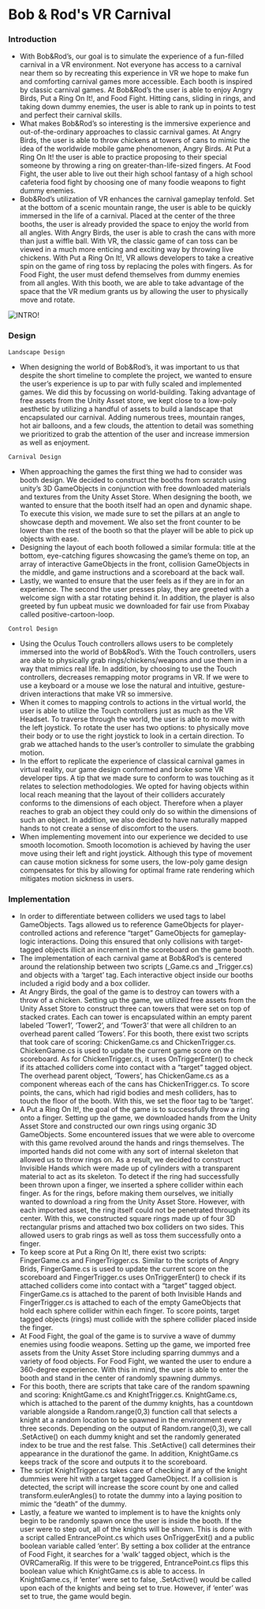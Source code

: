 # Bob & Rod's VR Carnival


### Introduction
- With Bob&Rod’s, our goal is to simulate the experience of a fun-filled carnival in a VR environment. Not everyone has access to a carnival near them so by recreating this experience in VR we hope to make fun and comforting carnival games more accessible. Each booth is inspired by classic carnival games. At Bob&Rod’s the user is able to enjoy Angry Birds, Put a Ring On It!, and Food Fight. Hitting cans, sliding in rings, and taking down dummy enemies, the user is able to rank up in points to test and perfect their carnival skills. 
- What makes Bob&Rod’s so interesting is the immersive experience and out-of-the-ordinary approaches to classic carnival games. At Angry Birds, the user is able to throw chickens at towers of cans to mimic the idea of the worldwide mobile game phenomenon, Angry Birds. At Put a Ring On It! the user is able to practice proposing to their special someone by throwing a ring on greater-than-life-sized fingers. At Food Fight, the user able to live out their high school fantasy of a high school cafeteria food fight by choosing one of many foodie weapons to fight dummy enemies.
- Bob&Rod’s utilization of VR enhances the carnival gameplay tenfold. Set at the bottom of a scenic mountain range, the user is able to be quickly immersed in the life of a carnival. Placed at the center of the three booths, the user is already provided the space to enjoy the world from all angles. With Angry Birds, the user is able to crash the cans with more than just a wiffle ball. With VR, the classic game of can toss can be viewed in a much more enticing and exciting way by throwing live chickens. With Put a Ring On It!, VR allows developers to take a creative spin on the game of ring toss by replacing the poles with fingers. As for Food Fight, the user must defend themselves from dummy enemies from all angles. With this booth, we are able to take advantage of the space that the VR medium grants us by allowing the user to physically move and rotate. 

![INTRO!](Bob-Rod-s-VR-Carnival/Carnival_VR/Images/intro_1.png)

### Design
`Landscape Design`
- When designing the world of Bob&Rod’s, it was important to us that despite the short timeline to complete the project, we wanted to ensure the user’s experience is up to par with fully scaled and implemented games. We did this by focussing on world-building. Taking advantage of free assets from the Unity Asset store, we kept close to a low-poly aesthetic by utilizing a handful of assets to build a landscape that encapsulated our carnival. Adding numerous trees, mountain ranges, hot air balloons, and a few clouds, the attention to detail was something we prioritized to grab the attention of the user and increase immersion as well as enjoyment.


`Carnival Design`
- When approaching the games the first thing we had to consider was booth design. We decided to construct the booths from scratch using unity’s 3D GameObjects in conjunction with free downloaded materials and textures from the Unity Asset Store. When designing the booth, we wanted to ensure that the booth itself had an open and dynamic shape. To execute this vision, we made sure to set the pillars at an angle to showcase depth and movement. We also set the front counter to be lower than the rest of the booth so that the player will be able to pick up objects with ease. 
- Designing the layout of each booth followed a similar formula: title at the bottom, eye-catching figures showcasing the game’s theme on top, an array of interactive GameObjects in the front, collision GameObjects in the middle, and game instructions and a scoreboard at the back wall.
- Lastly, we wanted to ensure that the user feels as if they are in for an experience. The second the user presses play, they are greeted with a welcome sign with a star rotating behind it. In addition, the player is also greeted by fun upbeat music we downloaded for fair use from Pixabay called positive-cartoon-loop.

`Control Design`
- Using the Oculus Touch controllers allows users to be completely immersed into the world of Bob&Rod’s. With the Touch controllers, users are able to physically grab rings/chickens/weapons and use them in a way that mimics real life. In addition, by choosing to use the Touch controllers, decreases remapping motor programs in VR. If we were to use a keyboard or a mouse we lose the natural and intuitive, gesture-driven interactions that make VR so immersive. 
- When it comes to mapping controls to actions in the virtual world, the user is able to utilize the Touch controllers just as much as the VR Headset. To traverse through the world, the user is able to move with the left joystick. To rotate the user has two options: to physically move their body or to use the right joystick to look in a certain direction. To grab we attached hands to the user’s controller to simulate the grabbing motion.
- In the effort to replicate the experience of classical carnival games in virtual reality, our game design conformed and broke some VR developer tips. A tip that we made sure to conform to was touching as it relates to selection methodologies. We opted for having objects within local reach meaning that the layout of their colliders accurately conforms to the dimensions of each object. Therefore when a player reaches to grab an object they could only do so within the dimensions of such an object. In addition, we also decided to have naturally mapped hands to not create a sense of discomfort to the users. 
- When implementing movement into our experience we decided to use smooth locomotion. Smooth locomotion is achieved by having the user move using their left and right joystick. Although this type of movement can cause motion sickness for some users, the low-poly game design compensates for this by allowing for optimal frame rate rendering which mitigates motion sickness in users. 



### Implementation 
- In order to differentiate between colliders we used tags to label GameObjects. Tags allowed us to reference GameObjects for player-controlled actions and reference “target” GameObjects for gameplay-logic interactions. Doing this ensured that only collisions with target-tagged objects illicit an increment in the scoreboard on the game booth.
- The implementation of each carnival game at Bob&Rod’s is centered around the relationship between two scripts (_Game.cs and _Trigger.cs) and objects with a ‘target’ tag. Each interactive object inside our booths included a rigid body and a box collider.
- At Angry Birds, the goal of the game is to destroy can towers with a throw of a chicken. Setting up the game, we utilized free assets from the Unity Asset Store to construct three can towers that were set on top of stacked crates. Each can tower is encapsulated within an empty parent labeled ‘Tower1’, ‘Tower2’, and ‘Tower3’ that were all children to an overhead parent called ‘Towers’. For this booth, there exist two scripts that took care of scoring: ChickenGame.cs and ChickenTrigger.cs. ChickenGame.cs is used to update the current game score on the scoreboard. As for ChickenTrigger.cs, it uses OnTriggerEnter() to check if its attached colliders come into contact with a “target” tagged object. The overhead parent object, ‘Towers’, has ChickenGame.cs as a component whereas each of the cans has ChickenTrigger.cs. To score points, the cans, which had rigid bodies and mesh colliders, has to touch the floor of the booth. With this, we set the floor tag to be ‘target’.
- A Put a Ring On It!, the goal of the game is to successfully throw a ring onto a finger. Setting up the game, we downloaded hands from the Unity Asset Store and constructed our own rings using organic 3D GameObjects. Some encountered issues that we were able to overcome with this game revolved around the hands and rings themselves. The imported hands did not come with any sort of internal skeleton that allowed us to throw rings on. As a result, we decided to construct Invisible Hands which were made up of cylinders with a transparent material to act as its skeleton. To detect if the ring had successfully been thrown upon a finger, we inserted a sphere collider within each finger. As for the rings, before making them ourselves, we initially wanted to download a ring from the Unity Asset Store. However, with each imported asset, the ring itself could not be penetrated through its center. With this, we constructed square rings made up of four 3D rectangular prisms and attached two box colliders on two sides. This allowed users to grab rings as well as toss them successfully onto a finger.
- To keep score at Put a Ring On It!, there exist two scripts: FingerGame.cs and FingerTrigger.cs. Similar to the scripts of Angry Brids, FingerGame.cs is used to update the current score on the scoreboard and FingerTrigger.cs uses OnTriggerEnter() to check if its attached colliders come into contact with a “target” tagged object. FingerGame.cs is attached to the parent of both Invisible Hands and FingerTrigger.cs is attached to each of the empty GameObjects that hold each sphere collider within each finger. To score points, target tagged objects (rings) must collide with the sphere collider placed inside the finger.
- At Food Fight, the goal of the game is to survive a wave of dummy enemies using foodie weapons. Setting up the game, we imported free assets from the Unity Asset Store including sparring dummys and a variety of food objects. For Food Fight, we wanted the user to endure a 360-degree experience. With this in mind, the user is able to enter the booth and stand in the center of randomly spawning dummys.
- For this booth, there are scripts that take care of the random spawning and scoring: KnightGame.cs and KnightTrigger.cs. KnightGame.cs, which is attached to the parent of the dummy knights, has a countdown variable alongside a Random.range(0,3) function call that selects a knight at a random location to be spawned in the environment every three seconds. Depending on the output of Random.range(0,3), we call .SetActive() on each dummy knight and set the randomly generated index to be true and the rest false. This .SetActive() call determines their appearance in the durationof the game. In addition, KnightGame.cs keeps track of the score and outputs it to the scoreboard.
- The script KnightTrigger.cs takes care of checking if any of the knight dummies were hit with a target tagged GameObject. If a collision is detected, the script will increase the score count by one and called transform.eulerAngles() to rotate the dummy into a laying position to mimic the “death” of the dummy.
- Lastly, a feature we wanted to implement is to have the knights only begin to be randomly spawn once the user is inside the booth. If the user were to step out, all of the knights will be shown. This is done with a script called EntrancePoint.cs which uses OnTriggerExit() and a public boolean variable called ‘enter’. By setting a box collider at the entrance of Food Fight, it searches for a ‘walk’ tagged object, which is the OVRCameraRig. If this were to be triggered, EntrancePoint.cs flips this boolean value which KnightGame.cs is able to access. In KnightGame.cs, if ‘enter’ were set to false, .SetActive() would be called upon each of the knights and being set to true. However, if ‘enter’ was set to true, the game would begin.
